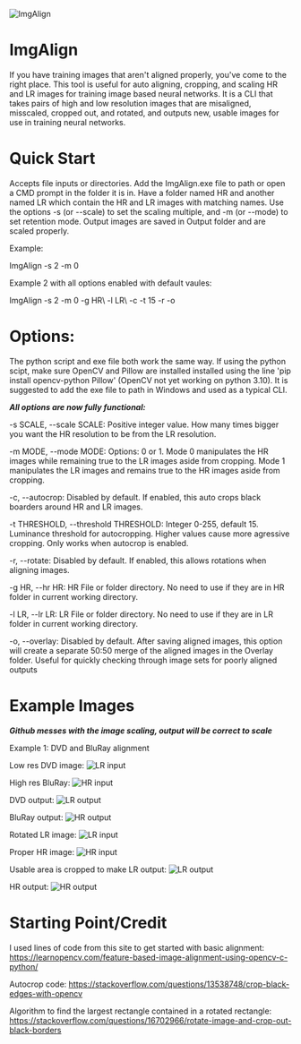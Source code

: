 ![ImgAlign](https://imgur.com/Ru7XVb6.png)

# ImgAlign
If you have training images that aren't aligned properly, you've come to the right place.  This tool is useful for auto aligning, cropping, and scaling HR and LR images for training image based neural networks.  It is a CLI that takes pairs of high and low resolution images that are misaligned, misscaled, cropped out, and rotated, and outputs new, usable images for use in training neural networks.  


# Quick Start
Accepts file inputs or directories.  Add the ImgAlign.exe file to path or open a CMD prompt in the folder it is in.  Have a folder named HR and another named LR which contain the HR and LR images with matching names.  Use the options -s (or --scale) to set the scaling multiple, and -m (or --mode) to set retention mode.  Output images are saved in Output folder and are scaled properly. 

Example:

ImgAlign -s 2 -m 0

Example 2 with all options enabled with default vaules:

ImgAlign -s 2 -m 0 -g HR\ -l LR\ -c -t 15 -r -o


# Options:
The python script and exe file both work the same way.  If using the python scipt, make sure OpenCV and Pillow are installed installed using the line 'pip install opencv-python Pillow' (OpenCV not yet working on python 3.10).  It is suggested to add the exe file to path in Windows and used as a typical CLI. 


***All options are now fully functional:***

-s SCALE, --scale SCALE:                   Positive integer value. How many times bigger you want the HR resolution to be from the LR
                                          resolution.

-m MODE, --mode MODE:                      Options: 0 or 1. Mode 0 manipulates the HR images while remaining true to the LR images aside
                                          from cropping. Mode 1 manipulates the LR images and remains true to the HR images aside from
                                          cropping.

-c, --autocrop:                            Disabled by default. If enabled, this auto crops black boarders around HR and LR images.

-t THRESHOLD, --threshold THRESHOLD:       Integer 0-255, default 15. Luminance threshold for autocropping. Higher values cause more
                                          agressive cropping. Only works when autocrop is enabled.

-r, --rotate:                              Disabled by default. If enabled, this allows rotations when aligning images.

-g HR, --hr HR:                            HR File or folder directory. No need to use if they are in HR folder in current working
                                          directory.
                                          
-l LR, --lr LR:                            LR File or folder directory. No need to use if they are in LR folder in current working
                                          directory.
                                          
-o, --overlay:                             Disabled by default. After saving aligned images, this option will create a separate 50:50
                                          merge of the aligned images in the Overlay folder. Useful for quickly checking through image
                                          sets for poorly aligned outputs


# Example Images

***Github messes with the image scaling, output will be correct to scale***

Example 1: DVD and BluRay alignment

Low res DVD image:
![LR input](https://imgur.com/Ba6PSTH.png)

High res BluRay:
![HR input](https://imgur.com/KaGJigN.png)

DVD output:
![LR output](https://imgur.com/0leDQ8B.png)

BluRay output:
![HR output](https://imgur.com/c0ljhQD.png)


Rotated LR image:
![LR input](https://imgur.com/b3OnyKN.png)

Proper HR image:
![HR input](https://imgur.com/4N6Bk8q.png)

Usable area is cropped to make LR output:
![LR output](https://imgur.com/h1dr5lr.png)

HR output:
![HR output](https://imgur.com/NMc3Rai.png)



# Starting Point/Credit

I used lines of code from this site to get started with basic alignment:
https://learnopencv.com/feature-based-image-alignment-using-opencv-c-python/

Autocrop code:
https://stackoverflow.com/questions/13538748/crop-black-edges-with-opencv

Algorithm to find the largest rectangle contained in a rotated rectangle:
https://stackoverflow.com/questions/16702966/rotate-image-and-crop-out-black-borders

